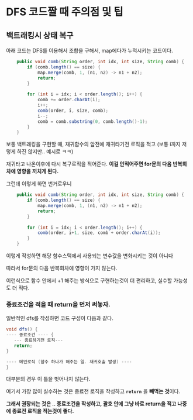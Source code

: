 # DFS 코드짤 때 주의점 및 팁

## 백트래킹시 상태 복구

아래 코드는 DFS를 이용해서 조합을 구해서, map에다가 누적시키는 코드이다.

```java
    public void comb(String order, int idx, int size, String comb) {
        if (comb.length() == size) {
            map.merge(comb, 1, (n1, n2) -> n1 + n2);
            return;
        }
        
        for (int i = idx; i < order.length(); i++) {
            comb += order.charAt(i);
            i++;
            comb(order, i, size, comb);
            i--;
            comb = comb.substring(0, comb.length()-1);
        }
    }
```

보통 백트래킹을 구현할 때, 재귀함수의 앞전에 재귀타기전 로직을 적고 (보통 i까지 저렇게 하진 않지만.. 예시로 ㅋㅋ)

재귀타고 나온이후에 다시 복구로직을 적어준다. **이걸 안적어주면 for문의 다음 반복회차에 영향을 끼치게 된다.**

그런데 이렇게 하면 번거로우니


```java
    public void comb(String order, int idx, int size, String comb) {
        if (comb.length() == size) {
            map.merge(comb, 1, (n1, n2) -> n1 + n2);
            return;
        }
        
        for (int i = idx; i < order.length(); i++) {
            comb(order, i+1, size, comb + order.charAt(i));
        }
    }
```

이렇게 작성하면 해당 함수스택에서 사용되는 변수값을 변화시키는 것이 아니다

따라서 for문의 다음 반복회차에 영향이 가지 않는다.

이런식으로 함수 안에서 +1 해주는 방식으로 구현하는것이 더 편리하고, 실수할 가능성도 더 적다.


### 종료조건을 적을 때 return을 먼저 써놓자.

일반적인 dfs를 작성하면 코드 구성이 다음과 같다.

```java
void dfs() {
---- 종료조건 ---- {
   --- 종료하기전 로직---
   return;
}

---- 메인로직 (함수 하나가 해주는 일. 재귀호출 발생) ---- 
}
```

대부분의 경우 이 틀을 벗어나지 않는다. 

여기서 가장 많이 실수하는 것은 종료전 로직을 작성하고 **`return`** 을 **빼먹는 것**이다.

**그래서 권장되는 것은 .. 종료조건을 작성하고, 괄호 안에 그냥 바로 return을 적고 나중에 종료전 로직을 적는것이 좋다.**
